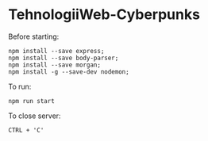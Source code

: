 # TehnologiiWeb-Cyberpunks

Before starting:
```
npm install --save express;
npm install --save body-parser;
npm install --save morgan;
npm install -g --save-dev nodemon;
```

To run:
```
npm run start
```
To close server:

```
CTRL + 'C'
```
